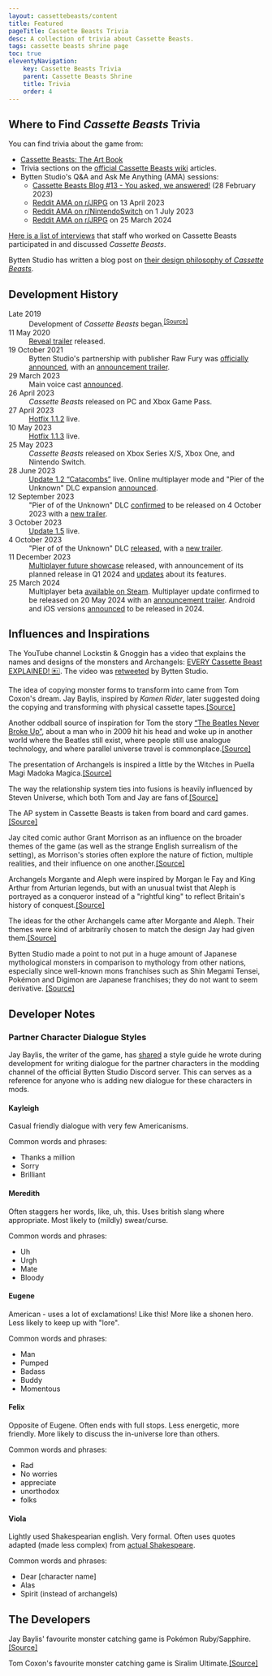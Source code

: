 ```yaml
---
layout: cassettebeasts/content
title: Featured
pageTitle: Cassette Beasts Trivia
desc: A collection of trivia about Cassette Beasts.
tags: cassette beasts shrine page
toc: true
eleventyNavigation:
    key: Cassette Beasts Trivia
    parent: Cassette Beasts Shrine
    title: Trivia
    order: 4
---
```


## Where to Find <cite>Cassette Beasts</cite> Trivia

You can find trivia about the game from:

* [Cassette Beasts: The Art Book](https://store.steampowered.com/app/2259040/Cassette_Beasts_The_Art_Book/)
* Trivia sections on the [official Cassette Beasts wiki](https://wiki.cassettebeasts.com/wiki/Main_Page) articles.
* Bytten Studio's Q&A and Ask Me Anything (AMA) sessions:
    * [Cassette Beasts Blog #13 - You asked, we answered!](https://store.steampowered.com/news/app/1321440/view/3669908058337516561) (28 February 2023)
    * [Reddit AMA on r/JRPG](https://www.reddit.com/r/JRPG/comments/12kobbo/were_bytten_studio_the_developers_of_cassette/) on 13 April 2023
    * [Reddit AMA on r/NintendoSwitch](https://www.reddit.com/r/NintendoSwitch/comments/14nvsiu/ama_we_are_bytten_studio_the_developers_of/) on 1 July 2023
    * [Reddit AMA on r/JRPG](https://www.reddit.com/r/JRPG/comments/1bniroh/we_are_bytten_studio_developers_of_the/) on 25 March 2024

[Here is a list of interviews](https://wiki.cassettebeasts.com/wiki/List_of_Interviews) that staff who worked on Cassette Beasts participated in and discussed <cite>Cassette Beasts</cite>.

Bytten Studio has written a blog post on [their design philosophy of <cite>Cassette Beasts</cite>](https://store.steampowered.com/news/app/1321440/view/6349565145235433772).

## Development History

<dl>
    <dt>Late 2019</dt>
    <dd>Development of <cite>Cassette Beasts</cite> began.<sup><a href="https://store.steampowered.com/news/app/1321440/view/3669908058337516561" target="_blank">[Source]</a></sup></dd>
    <dt>11 May 2020</dt>
    <dd><a href="https://www.youtube.com/watch?v=H-bD1Pf3xGY" target="_blank">Reveal trailer</a> released.</dd>
    <dt>19 October 2021</dt>
    <dd>Bytten Studio's partnership with publisher Raw Fury was <a href="https://twitter.com/ByttenStudio/status/1450449939729879053" target="_blank">officially announced</a>, with an <a href="https://www.youtube.com/watch?v=C0zv4r-DTPg" target="_blank">announcement trailer</a>.</dd>
    <dt>29 March 2023</dt>
    <dd>Main voice cast <a href="https://twitter.com/ByttenStudio/status/1641106350376665091" target="_blank">announced</a>.</dd>
    <dt>26 April 2023</dt>
    <dd><cite>Cassette Beasts</cite> released on PC and Xbox Game Pass.</dd>
    <dt>27 April 2023</dt>
    <dd><a href="https://store.steampowered.com/news/app/1321440/view/3727334659005649764" target="blank">Hotfix 1.1.2</a> live.</dd>
    <dt>10 May 2023</dt>
    <dd><a href="https://store.steampowered.com/news/app/1321440/view/3727335925783976124" target="blank">Hotfix 1.1.3</a> live.</dd>
    <dt>25 May 2023</dt>
    <dd><cite>Cassette Beasts</cite> released on Xbox Series X/S, Xbox One, and Nintendo Switch.</dd>
    <dt>28 June 2023</dt>
    <dd><a href="https://store.steampowered.com/news/app/1321440/view/3660912271237996230" target="blank">Update 1.2 “Catacombs”</a> live. Online multiplayer mode and "Pier of the Unknown" DLC expansion <a href="https://www.cassettebeasts.com/2023/06/28/update-1-2-the-cassette-beasts-showcase/">announced</a>.</dd>
    <dt>12 September 2023</dt>
    <dd>"Pier of of the Unknown" DLC <a href="https://store.steampowered.com/news/app/1321440/view/3694695704131814032" target="_blank">confirmed</a> to be released on 4 October 2023 with a <a href="https://www.youtube.com/watch?v=gq7NeWB1Vzc" target="blank">new trailer</a>.</dd>
    <dt>3 October 2023</dt>
    <dd><a href="https://store.steampowered.com/news/app/1321440/view/3754370207781487387" target="blank">Update 1.5</a> live.</dd>
    <dt>4 October 2023</dt>
    <dd>"Pier of of the Unknown" DLC <a href="https://www.cassettebeasts.com/2023/10/06/pier-of-the-unknown-dlc-out-now/" target="blank">released</a>, with a <a href="https://www.youtube.com/watch?v=eJUgQ36sqLI" target="blank">new trailer</a>.</dd>
    <dt>11 December 2023</dt>
    <dd><a href="https://www.youtube.com/watch?v=5Fw7ElAoyhM" target="blank">Multiplayer future showcase</a> released, with announcement of its planned release in Q1 2024 and <a href="https://store.steampowered.com/news/app/1321440/view/3906373040050998621" target="blank">updates</a> about its features.</dd>
    <dt>25 March 2024</dt>
    <dd>Multiplayer beta <a href="https://store.steampowered.com/news/app/1321440/view/4140569729629599030" target="_blank">available on Steam</a>. Multiplayer update confirmed to be released on 20 May 2024 with an <a href="https://www.youtube.com/watch?v=q7ZYhxdwMt8" target="_blank">announcement trailer</a>. Android and iOS versions <a href="https://www.youtube.com/watch?v=jN_IYdwoL_A&t=135s" target="_blank">announced</a> to be released in 2024.</dd>
</dl>

## Influences and Inspirations

The YouTube channel Lockstin & Gnoggin has a video that explains the names and designs of the monsters and Archangels: [EVERY Cassette Beast EXPLAINED! 🖭](https://www.youtube.com/watch?v=GlKQzL6gpxc). The video was [retweeted](https://i.postimg.cc/tRdtkBSF/Screenshot-2023-10-05-at-14-27-39-Lockstin-on-X.png) by Bytten Studio.

The idea of copying monster forms to transform into came from Tom Coxon's dream. Jay Baylis, inspired by <cite>Kamen Rider</cite>, later suggested doing the copying and transforming with physical cassette tapes.[\[Source\]](https://store.steampowered.com/news/app/1321440/view/3669908058337516561)

Another oddball source of inspiration for Tom the story [“The Beatles Never Broke Up”](https://thebeatlesneverbrokeup.com/story/), about a man who in 2009 hit his head and woke up in another world where the Beatles still exist, where people still use analogue technology, and where parallel universe travel is commonplace.[\[Source\]](https://store.steampowered.com/news/app/1321440/view/3669908058337516561)

The presentation of Archangels is inspired a little by the Witches in Puella Magi Madoka Magica.[\[Source\]](https://store.steampowered.com/news/app/1321440/view/3669908058337516561)

The way the relationship system ties into fusions is heavily influenced by Steven Universe, which both Tom and Jay are fans of.[\[Source\]](https://store.steampowered.com/news/app/1321440/view/3669908058337516561)

The AP system in Cassette Beasts is taken from board and card games.[\[Source\]](https://store.steampowered.com/news/app/1321440/view/3669908058337516561)

Jay cited comic author Grant Morrison as an influence on the broader themes of the game (as well as the strange English surrealism of the setting), as Morrison's stories often explore the nature of fiction, multiple realities, and their influence on one another.[\[Source\]](https://store.steampowered.com/news/app/1321440/view/3669908058337516561)

Archangels Morgante and Aleph were inspired by Morgan le Fay and King Arthur from Arturian legends, but with an unusual twist that Aleph is portrayed as a conqueror instead of a "rightful king" to reflect Britain's history of conquest.[\[Source\]](https://www.reddit.com/r/NintendoSwitch/comments/14nvsiu/ama_we_are_bytten_studio_the_developers_of/jq9v6q5/)

The ideas for the other Archangels came after Morgante and Aleph. Their themes were kind of arbitrarily chosen to match the design Jay had given them.[\[Source\]](https://www.reddit.com/r/NintendoSwitch/comments/14nvsiu/ama_we_are_bytten_studio_the_developers_of/jq9v6q5/)

Bytten Studio made a point to not put in a huge amount of Japanese mythological monsters in comparison to mythology from other nations, especially since well-known mons franchises such as Shin Megami Tensei, Pokémon and Digimon are Japanese franchises; they do not want to seem derivative. [\[Source\]](https://discord.com/channels/594939411775619102/709417227652431942/1206255854211305523)

## Developer Notes

### Partner Character Dialogue Styles

Jay Baylis, the writer of the game, has [shared](https://discord.com/channels/594939411775619102/1059467649140142180/1106581265936814101) a style guide he wrote during development for writing dialogue for the partner characters in the modding channel of the official Bytten Studio Discord server. This can serves as a reference for anyone who is adding new dialogue for these characters in mods.

#### Kayleigh

Casual friendly dialogue with very few Americanisms.

Common words and phrases:

*   Thanks a million
*   Sorry
*   Brilliant

#### Meredith

Often staggers her words, like, uh, this. Uses british slang where appropriate. Most likely to (mildly) swear/curse.

Common words and phrases:

*   Uh
*   Urgh
*   Mate
*   Bloody

#### Eugene

American - uses a lot of exclamations! Like this! More like a shonen hero. Less likely to keep up with "lore".

Common words and phrases:

*   Man
*   Pumped
*   Badass
*   Buddy
*   Momentous

#### Felix

Opposite of Eugene. Often ends with full stops. Less energetic, more friendly. More likely to discuss the in-universe lore than others.

Common words and phrases:

*   Rad
*   No worries
*   appreciate
*   unorthodox
*   folks

#### Viola

Lightly used Shakespearian english. Very formal. Often uses quotes adapted (made less complex) from [actual Shakespeare](https://www.rsc.org.uk/shakespeares-plays/famous-quotes).

Common words and phrases:

*   Dear \[character name\]
*   Alas
*   Spirit (instead of archangels)

## The Developers

Jay Baylis' favourite monster catching game is Pokémon Ruby/Sapphire.[\[Source\]](https://www.reddit.com/r/NintendoSwitch/comments/14nvsiu/ama_we_are_bytten_studio_the_developers_of/jq9qo03/)

Tom Coxon's favourite monster catching game is Siralim Ultimate.[\[Source\]](https://www.reddit.com/r/NintendoSwitch/comments/14nvsiu/ama_we_are_bytten_studio_the_developers_of/jq9qicf/)
